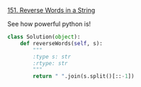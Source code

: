 [151. Reverse Words in a String](https://leetcode.com/problems/reverse-words-in-a-string/)



See how powerful python is!

```python
class Solution(object):
    def reverseWords(self, s):
        """
        :type s: str
        :rtype: str
        """
        return " ".join(s.split()[::-1])
```



